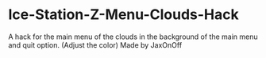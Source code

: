 # Ice-Station-Z-Menu-Clouds-Hack
A hack for the main menu of the clouds in the background of the main menu and quit option. (Adjust the color)
Made by JaxOnOff
